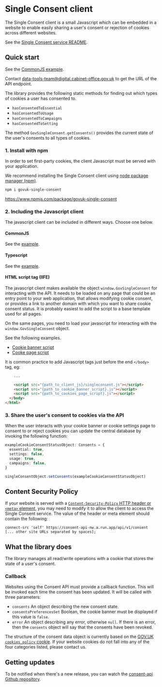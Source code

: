 # Single Consent client

The Single Consent client is a small Javascript which can be embedded in a
website to enable easily sharing a user's consent or rejection of cookies across
different websites.

See the [Single Consent service README](../README.md).

## Quick start

See the [CommonJS example](https://github.com/alphagov/consent-api/blob/main/client/examples/commonJS-usage/index.js).

Contact data-tools-team@digital.cabinet-office.gov.uk  to get the URL of the API endpoint.

The library provides the following static methods for finding out which types of
cookies a user has consented to.

* `hasConsentedToEssential`
* `hasConsentedToUsage`
* `hasConsentedToCampaigns`
* `hasConsentedToSetting`

The method `GovSingleConsent.getConsents()` provides the current state of the
user's consents to all types of cookies.

### 1. Install with npm

In order to set first-party cookies, the client Javascript must be served with
your application.


We recommend installing the Single Consent client using
[node package manager (npm)](https://www.npmjs.com/).

```sh
npm i govuk-single-consent
```

https://www.npmjs.com/package/govuk-single-consent

### 2. Including the Javascript client


The javascript client can be included in different ways.  Choose one below.

#### CommonJS

See the [example](https://github.com/alphagov/consent-api/blob/main/client/examples/commonJS-usage/index.js).

#### Typescript

See the [example](https://github.com/alphagov/consent-api/blob/main/client/examples/typescript-usage/index.ts).

#### HTML script tag (IIFE)

The javascript client makes available the object `window.GovSingleConsent` for
interacting with the API. It needs to be loaded on any page that could be an
entry point to your web application, that allows modifying cookie consent, or
provides a link to another domain with which you want to share cookie consent
status. It is probably easiest to add the script to a base template used for all
pages.

On the same pages, you need to load your javascript for interacting with the
`window.GovSingleConsent` object.

See the following examples.

* [Cookie banner script](https://github.com/alphagov/consent-api/blob/main/client/example/cookie-banner.js)
* [Cooke page script](https://github.com/alphagov/consent-api/blob/main/client/example/cookies-page.js)

It is common practice to add Javascript tags just before the end `</body>` tag,
eg:

```html
    ...

    <script src="{path_to_client_js}/singleconsent.js"></script>
    <script src="{path_to_cookie_banner_script}.js"></script>
    <script src="{path_to_cookies_page_script}.js"></script>
  </body>
</html>
```

### 3. Share the user's consent to cookies via the API

When the user interacts with your cookie banner or cookie settings page to
consent to or reject cookies you can update the central database by invoking the
following function:

```typescript
exampleCookieConsentStatusObject: Consents = {
  essential: true,
  settings: false,
  usage: true,
  campaigns: false,
}

singleConsentObject.setConsents(exampleCookieConsentStatusObject)
```

## Content Security Policy

If your website is served with a
[`Content-Security-Policy` HTTP header or `<meta>` element](https://developer.mozilla.org/en-US/docs/Web/HTTP/CSP), you
may need to modify it to allow the client to access the Single Consent service.
The value of the header or meta element should contain the following:

```
connect-src 'self' https://consent-api-nw.a.run.app/api/v1/consent [... other site URLs separated by spaces];
```

## What the library does

The library manages all read/write operations with a cookie that stores the
state of a user's consent.

### Callback

Websites using the Consent API must provide a callback function.  This will be
invoked each time the consent has been updated.  It will be called with three
parameters:

* `consents` An object describing the new consent state.
* `consentsPreferencesSet` Boolean, the cookie banner must be displayed if this
  value is `false`.
* `error` An object describing any error, otherwise `null`.  If there is an
  error, then the `consents` object will say that the consents have been
  revoked.

The structure of the consent data object is currently based on the
[GOV.UK `cookies_policy` cookie](https://www.gov.uk/help/cookies). If your
website cookies do not fall into any of the four categories listed, please
contact us.

## Getting updates

To be notified when there's a new release, you can watch the
[consent-api Github repository](https://github.com/alphagov/consent-api).
